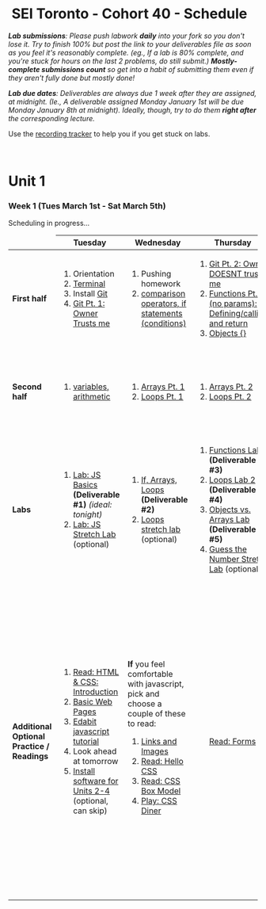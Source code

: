 <h1><img src="https://ga-dash.s3.amazonaws.com/production/assets/logo-9f88ae6c9c3871690e33280fcf557f33.png" alt="" style="max-width:100%;"></a> SEI Toronto - Cohort 40 - Schedule</h1>

<i><strong>Lab submissions</strong>: Please push labwork <strong>daily</strong> into your fork so you don't lose it. Try to finish 100% but post the link to your deliverables file as soon as you feel it's reasonably complete. (eg., If a lab is 80% complete, and you're stuck for hours on the last 2 problems, do still submit.) <strong>Mostly-complete submissions count</strong> so get into a habit of submitting them even if they aren't fully done but mostly done!</i>

<i><strong>Lab due dates</strong>: Deliverables are always due 1 week after they are assigned, at midnight. (Ie., A deliverable assigned Monday January 1st will be due Monday January 8th at midnight). Ideally, though, try to do them <strong>right after</strong> the corresponding lecture.</i>

Use the <a href="https://docs.google.com/spreadsheets/d/1c9n0Vus2FsHuHZdIR-8WwjAPmfQx9AidLws2GkSdptQ/edit#gid=0">recording tracker</a> to help you if you get stuck on labs.

<br>

# Unit 1

### Week 1 (Tues March 1st - Sat March 5th)

Scheduling in progress...



<table>
<thead>
<tr>
  <td></td>
  <th>Tuesday</th>
  <th>Wednesday</th>
  <th>Thursday</th>
  <th>Saturday</th>
</tr>
</thead>
<tbody>

<tr>
  <td><strong>First half</strong></td>
  <td>
    <ol>
      <li>Orientation</li>
      <li><a href="w01/d1/lectures/intro-dev-env.md">Terminal</a></li>
      <li>Install <a href="w01/d1/installfest.md#git">Git</a></li>
      <li><a href="w01/d1/lectures/git-intro-workflow.md">Git Pt. 1: Owner Trusts me</a></li>
    </ol>
  </td>
  <td>
    <ol>
      <li>Pushing homework</li>
      <li><a href="w01/d2/js-conditions.md">comparison operators, if statements (conditions)</li>
    </ol>
  </td>
  <td>
    <ol>
      <li><a href="w01/d2/git-intro-workflow.md/#5-trust-issues-when-the-repo-owner-doesnt-trust-you">Git Pt. 2: Owner DOESNT trust me</a></li>
      <li><a href="w01/d3/js-functions-and-scope.md">Functions Pt. 1 (no params): Defining/calling, and return</a></li>
      <li><a href="w01/d3/js-objects.md">Objects {}</li>
    </ol>
  </td>
  <td>
    <ol>
      <li><a href="w01/d4/lectures/intro-to-html.md">HTML</a></li>
      <li><strong>Outcomes with George the Career Coach (1:45-3:45pm)</strong></li>
    </ol>
  </td>
  <td>
    <ol>
      <li><a href="w01/d4/lectures/intro-to-css.md">CSS Pt. 1</a></li>
      <li>Lab time / <a href="README.md#8-daily-code-challenges">Daily code challenges</a> / algos</li>
      <li>Debugging javascript</li>
    </ol>
  </td>
</tr>
<tr>
  <td><strong>Second half</strong></td>
  <td>
    <ol>
      <li><a href="w01/d1/lectures/js-intro-datatypes.md">variables, arithmetic</a></li>
    </ol>
  </td>
  <td>
    <ol>
      <li><a href="w01/d2/js-arrays-1.md">Arrays Pt. 1</a></li>
      <li><a href="w01/d2/js-loops-1.md">Loops Pt. 1</a></li>
    </ol>
  </td>
  <td>
    <ol>
      <li><a href="w01/d3/js-arrays-2.md">Arrays Pt. 2</a></li>
      <li><a href="w01/d3/js-loops-pt-2.md">Loops Pt. 2</a></li>
    </ol>
  </td>
  <td>
    <ol>
      <li><a href="w01/d4/lectures/js-functions-and-scope.md">Functions Pt. 2: Arguments and Parameters</a></li>
      <li>Aidan review session at 6pm</li>
    </ol>
  </td>
  <td>
    <ol>
      <li><a href="w01/d5/lectures/dom-intro.md">DOM Access Pt. 1</a></li>
      <li><a href="w01/d5/lectures/dom-events.md">DOM Events Pt. 1</a></li>
    </ol>
  </td>
</tr>
<tr>
  <td><strong>Labs</strong></td>
  <td>
    <ol>
      <li><a href="w01/d1/labs/js-basics-lab.md">Lab: JS Basics</a> <strong>(Deliverable #1)</strong> <em>(ideal: tonight)</em></li>
      <li><a href="w01/d1/labs/stretch/js-stretch-lab.md">Lab: JS Stretch Lab</a> (optional)</li>
    </ol>
  </td>
  <td>
    <ol>
      <li><a href="w01/d2/labs/if-arrays-loops-lab-1.md">If, Arrays, Loops</a> <strong>(Deliverable #2)</strong></li>
      <li><a href="w01/d2/labs/loops-stretch.md">Loops stretch lab</a> (optional)</li>
    </ol>
  </td>
  <td>
    <ol>
      <li><a href="w01/d3/labs/js-functions-lab.md">Functions Lab 1</a> <strong>(Deliverable #3)</strong></li>
      <li><a href="w01/d3/labs/loops-lab-2.md">Loops Lab 2</a> <strong>(Deliverable #4)</strong></li>
      <li><a href="w01/d3/labs/objects-arrays-practice.md">Objects vs. Arrays Lab</a> <strong>(Deliverable #5)</strong></li>
      <li><a href="w01/d3/labs/stretch/js-objects-guess-the-number.md">Guess the Number Stretch Lab</a> (optional)</li>
    </ol>
  </td>
  <td>
    <ol>
      <li><a href="w01/d4/labs/functions-lab-2.md">Functions Lab 2</a> <strong>(Deliverable #6)</strong></li>
    </ol>
  </td>
  <td>
    <ol>
      <li><a href="w01/d5/labs/dom-access-lab-1.md">DOM Access Lab</a> <strong>(Deliverable #7)</strong></li>
      <li><a href="w01/d4/labs/css-selectors-lab">CSS Lab</a></li>
      <li><a href="w01/d5/labs/dom-events-stretch-lab.md">Dom Events "Menu" Stretch Lab</a></li>
    </ol>
  </td>
</tr>
<tr>
  <td><strong>Additional Optional Practice / Readings</strong></td>
  <td>
    <ol>
      <li><a href="https://www.internetingishard.com/html-and-css/introduction/">Read: HTML & CSS: Introduction</a></li>
      <li><a href="https://www.internetingishard.com/html-and-css/basic-web-pages/">Basic Web Pages</a></li>
      <li><a href="https://edabit.com/tutorial/javascript">Edabit javascript tutorial</a></li>
      <li>Look ahead at tomorrow</li>
      <li><a href="w01/d1/installfest.md">Install software for Units 2-4</a> (optional, can skip)</li>
    </ol>
  </td>
  <td>
    <strong>If</strong> you feel comfortable with javascript, pick and choose a couple of these to read:
    <ol>
      <li><a href="https://www.internetingishard.com/html-and-css/links-and-images/">Links and Images</a></li>
      <li><a href="https://www.internetingishard.com/html-and-css/hello-css/">Read: Hello CSS</a></li>
      <li><a href="https://www.internetingishard.com/html-and-css/css-box-model/">Read: CSS Box Model</a></li>
      <li><a href="https://flukeout.github.io/">Play: CSS Diner</a></li>
    </ol>
  </td>
  <td>
    <ol>
      <a href="https://www.internetingishard.com/html-and-css/forms/">Read: Forms</a>
    </ol>
  </td>
  <td>
    <ol>
      <li>For more <strong>practice on js fundamentals</strong> (looping on arrays and functions) using resources like edabit. Edabit has fun little gamified <a href="https://edabit.com/challenges">javascript challenges</a></li>
      <li><a href="https://www.internetingishard.com/html-and-css/flexbox/">Read: Flexbox</a></li>
      <li><a href="https://www.internetingishard.com/html-and-css/advanced-positioning/">Read: Advanced Positioning</a></li>
    </ol>
  </td>
  <td>
    <ol>
      <li>Practice more DOM and DOM Events - make some buttons, and make them change stuff!</li>
      <li>Read the <a href="w01/d5/labs/guide-to-building-a-browser-game.md">guide to making a browser game</a></li>
      <li>For more <strong>practice on js fundamentals</strong> (looping on arrays and functions) using resources like edabit. Edabit has fun little gamified <a href="https://edabit.com/challenges">javascript challenges</a></li>
      <li><a href="https://www.internetingishard.com/html-and-css/responsive-design/">Read: Responsive Design</a></li>
      <li><a href="https://www.internetingishard.com/html-and-css/responsive-images/">Read: Responsive Images</a></li>
    </ol>
  </td>
</tr>
</tbody>
</table>

